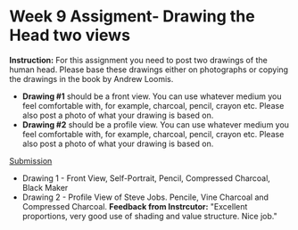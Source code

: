 # Week 9 Assigment- Drawing the Head two views
**Instruction:** For this assignment you need to post two drawings of the human head. Please base these drawings either on photographs or copying the drawings in the book by Andrew Loomis.
* **Drawing #1** should be a front view. You can use whatever medium you feel comfortable with, for example, charcoal, pencil, crayon etc. Please also post a photo of what your drawing is based on.
* **Drawing #2** should be a profile view. You can use whatever medium you feel comfortable with, for example, charcoal, pencil, crayon etc. Please also post a photo of what your drawing is based on.

[Submission](https://photos.app.goo.gl/N6B32SHWvKPzaJM98)

* Drawing 1 - Front View, Self-Portrait, Pencil, Compressed Charcoal, Black Maker
* Drawing 2 - Profile View of Steve Jobs. Pencile, Vine Charcoal and Compressed Charcoal.
**Feedback from Instrcutor:** "Excellent proportions, very good use of shading and value structure. Nice job."

